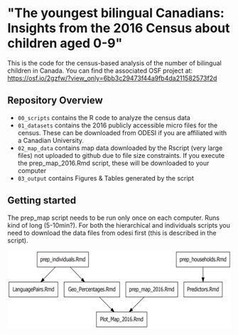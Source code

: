 # "The youngest bilingual Canadians: Insights from the 2016 Census about children aged 0-9"


This is the code for the census-based analysis of the number of bilingual children in Canada. You can find the associated OSF project at: https://osf.io/2gzfw/?view_only=6bb3c29473f44a9fb4da211582573f2d


## Repository Overview


  - `00_scripts` contains the R code to analyze the census data
  - `01_datasets` contains the 2016 publicly accessible micro files for the census. These can be downloaded from ODESI if you are affiliated with a Canadian University.
  - `02_map_data` contains map data downloaded by the Rscript (very large files) not uploaded to github due to file size constraints. If you execute the prep_map_2016.Rmd script, these will be downloaded to your computer
  - `03_output` contains Figures & Tables generated by the script


## Getting started

The prep_map script needs to be run only once on each computer. Runs kind of long (5-10min?).
For both the hierarchical and individuals scripts you need to download the data files from odesi first (this is described in the script).

![Overview of the order of scripts for repo BilCan](https://github.com/e-schott/BilingalismCanada/blob/master/03_output/BilCan_Script_Overview.png?raw=true)
